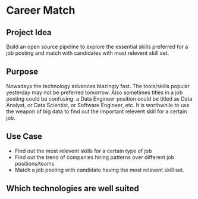 # Career Match
## Project Idea
Build an open source pipeline to explore the essential skills preferred for a job posting and match with candidates with most relevent skill set.
## Purpose
Nowadays the technology advances blazingly fast. The tools/skills popular yesterday may not be preferred tomorrow. Also sometimes titles in a job posting could be confusing: a Data Engineer position could be titled as Data Analyst, or Data Scientist, or Software Engineer, etc. It is worthwhile to use the weapon of big data to find out the important relevent skill for a certain job. 
## Use Case
* Find out the most relevent skills for a certain type of job
* Find out the trend of companies hiring patterns over different job positions/teams
* Match a job posting with candidate having the most relevent skill set. 
## Which technologies are well suited
